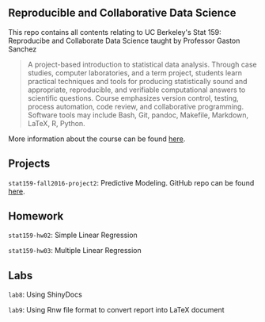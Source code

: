 ## Reproducible and Collaborative Data Science

This repo contains all contents relating to UC Berkeley's Stat 159: Reproducibe and Collaborate Data Science taught by Professor Gaston Sanchez

> A project-based introduction to statistical data analysis. Through case studies, computer laboratories, and a term project, students learn practical techniques and tools for producing statistically sound and appropriate, reproducible, and verifiable computational answers to scientific questions. Course emphasizes version control, testing, process automation, code review, and collaborative programming. Software tools may include Bash, Git, pandoc, Makefile, Markdown, LaTeX, R, Python.

More information about the course can be found [here](http://gastonsanchez.com/stat159/).

## Projects

`stat159-fall2016-project2`: Predictive Modeling. GitHub repo can be found [here](https://github.com/mosmart/stat159-fall2016-project02). 

## Homework

`stat159-hw02`: Simple Linear Regression

`stat159-hw03`: Multiple Linear Regression

## Labs

`lab8`: Using ShinyDocs

`lab9`: Using Rnw file format to convert report into LaTeX document
